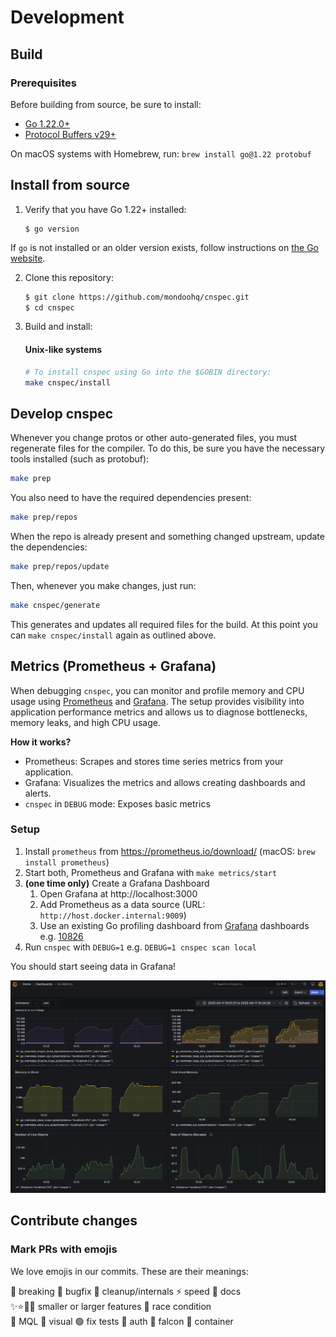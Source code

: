 # Development

## Build

### Prerequisites

Before building from source, be sure to install:

- [Go 1.22.0+](https://go.dev/dl/)
- [Protocol Buffers v29+](https://github.com/protocolbuffers/protobuf/releases)

On macOS systems with Homebrew, run: `brew install go@1.22 protobuf`

## Install from source

1. Verify that you have Go 1.22+ installed:

    ```
    $ go version
    ```

If `go` is not installed or an older version exists, follow instructions on [the Go website](https://go.dev/doc/install).

2. Clone this repository:

   ```sh
   $ git clone https://github.com/mondoohq/cnspec.git
   $ cd cnspec
   ```

3. Build and install:

    #### Unix-like systems
    ```sh
    # To install cnspec using Go into the $GOBIN directory:
    make cnspec/install
    ```

## Develop cnspec

Whenever you change protos or other auto-generated files, you must regenerate files for the compiler. To do this, be sure you have the necessary tools installed (such as protobuf):

```bash
make prep
```

You also need to have the required dependencies present:

```bash
make prep/repos
```

When the repo is already present and something changed upstream, update the dependencies:

```bash
make prep/repos/update
```

Then, whenever you make changes, just run:

```bash
make cnspec/generate
```

This generates and updates all required files for the build. At this point you can `make cnspec/install` again as outlined above.

## Metrics (Prometheus + Grafana)

When debugging `cnspec`, you can monitor and profile memory and CPU usage using [Prometheus](https://prometheus.io/) and [Grafana](https://grafana.com/). The setup provides visibility into application performance metrics and allows us to diagnose bottlenecks, memory leaks, and high CPU usage.

**How it works?**

* Prometheus: Scrapes and stores time series metrics from your application.
* Grafana: Visualizes the metrics and allows creating dashboards and alerts.
* `cnspec` in `DEBUG` mode: Exposes basic metrics

### Setup

1. Install `prometheus` from https://prometheus.io/download/ (macOS: `brew install prometheus`)
1. Start both, Prometheus and Grafana with `make metrics/start`
1. **(one time only)** Create a Grafana Dashboard  
    1. Open Grafana at <!-- markdown-link-check-disable --> http://localhost:3000 <!-- markdown-link-check-enable -->  
    1. Add Prometheus as a data source (URL: `http://host.docker.internal:9009`)  
    1. Use an existing Go profiling dashboard from [Grafana](https://grafana.com/grafana/dashboards/) dashboards e.g. [10826](https://grafana.com/grafana/dashboards/10826-go-metrics/)  
1. Run `cnspec` with `DEBUG=1` e.g. `DEBUG=1 cnspec scan local`

You should start seeing data in Grafana!

![Grafana_dashboard](images/Grafana-dashboard.png)

## Contribute changes

### Mark PRs with emojis

We love emojis in our commits. These are their meanings:

🛑 breaking 🐛 bugfix 🧹 cleanup/internals ⚡ speed 📄 docs  
✨⭐🌟🌠 smaller or larger features 🐎 race condition  
🌙 MQL 🌈 visual 🟢 fix tests 🎫 auth 🦅 falcon 🐳 container  

